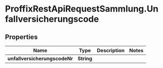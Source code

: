 # ProffixRestApiRequestSammlung.Unfallversicherungscode

## Properties
Name | Type | Description | Notes
------------ | ------------- | ------------- | -------------
**unfallversicherungscodeNr** | **String** |  | 


